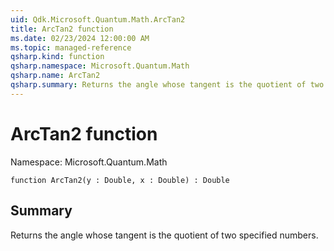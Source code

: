```yaml
---
uid: Qdk.Microsoft.Quantum.Math.ArcTan2
title: ArcTan2 function
ms.date: 02/23/2024 12:00:00 AM
ms.topic: managed-reference
qsharp.kind: function
qsharp.namespace: Microsoft.Quantum.Math
qsharp.name: ArcTan2
qsharp.summary: Returns the angle whose tangent is the quotient of two specified numbers.
---
```


# ArcTan2 function

Namespace: Microsoft.Quantum.Math

```qsharp
function ArcTan2(y : Double, x : Double) : Double
```

## Summary
Returns the angle whose tangent is the quotient of two specified numbers.
